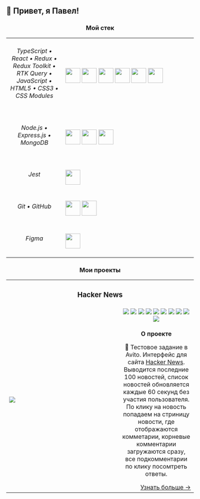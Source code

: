<!--

![ts](https://user-images.githubusercontent.com/65166970/204084623-b5583821-48f0-466a-bb20-bf9ed003183a.svg)
![react](https://user-images.githubusercontent.com/65166970/204084630-ed107114-df29-45bd-9f37-1d39a5a70925.svg)
![redux](https://user-images.githubusercontent.com/65166970/204084634-58f8c2d2-fa0a-4046-a625-29521daac9d8.svg)
![js](https://user-images.githubusercontent.com/65166970/204084636-c680546c-edeb-4cbe-9ba3-bc00a5853c8c.svg)
![html](https://user-images.githubusercontent.com/65166970/204084640-fc0dc408-4594-4a9d-8b2d-7f864a0a7c39.svg)
![css](https://user-images.githubusercontent.com/65166970/204084645-ec69de45-81d0-4ef8-9a4c-84c69f89ab2a.svg)
![react-router](https://user-images.githubusercontent.com/65166970/204084649-5a9a54d4-340d-4542-ae55-2b4e0cd9f3f7.svg)
![jest](https://user-images.githubusercontent.com/65166970/204084651-5bcc305b-287a-4880-89e4-f9a671b3f67a.svg)
![nodejs](https://user-images.githubusercontent.com/65166970/204084653-700bb90a-fbdb-4708-9a36-49a0164b2bce.svg)
![express](https://user-images.githubusercontent.com/65166970/204084659-499e8030-25bc-4509-b969-8d552fcf3cfa.svg)
![mongo](https://user-images.githubusercontent.com/65166970/204084667-61ff5278-71b6-4535-ab0a-fb32bd7a4a6c.svg)
![figma](https://user-images.githubusercontent.com/65166970/204084679-72f55863-9313-4a5a-a64b-e61cfb253b79.svg)
![git](https://user-images.githubusercontent.com/65166970/204084684-c76c19ad-0651-4744-81a9-6bbd6521f497.svg)
![github](https://user-images.githubusercontent.com/65166970/204084686-ce87d896-9d70-468d-8451-aba59f9d2559.svg)


![HTML5](https://img.shields.io/badge/HTML5-E34F26?style=flat-square&logo=html5&logoColor=white)
![CSS3](https://img.shields.io/badge/CSS3-1572B6?style=flat-square&logo=css3&logoColor=white)
![JavaScript](https://img.shields.io/badge/JavaScript-202124?style=flat-square&logo=javascript&logoColor=F7DF1E)
![TypeScript](https://img.shields.io/badge/TypeScript-3178C6?style=flat-square&logo=typescript&logoColor=white)
![React](https://img.shields.io/badge/-React-202124?logo=react&logoColor=61DAFB&style=flat-square)
![ReactRouter](https://img.shields.io/badge/React_Router-CA4245?style=flat-square&logo=react-router&logoColor=white)
![Redux](https://img.shields.io/badge/Redux-593D88?style=flat-square&logo=redux&logoColor=white)
![Redux-toolkit](https://img.shields.io/badge/Redux%20Toolkit-593D88?style=flat-square&logo=redux&logoColor=white)
![RTKQuery](https://img.shields.io/badge/RTK%20Query-593D88?style=flat-square&logo=redux&logoColor=white)
![Jest](https://img.shields.io/badge/Jest-C21325?style=flat-square&logo=jest&logoColor=white)
![Node.js](https://img.shields.io/badge/Node.JS-339933?style=flat-square&logo=node.js&logoColor=white)
![MongoDB](https://img.shields.io/badge/MongoDB-47A248?style=flat-square&logo=mongodb&logoColor=white)
![Express.js](https://img.shields.io/badge/Express.js-464646?style=flat-square&logo=express&logoColor=white)
![GIT](https://img.shields.io/badge/-GIT-000?&logo=GIT)

--!>


<h2>👋 Привет, я Павел!</h1>

<h3 align="center">Мой стек</h3>

<table>
<tbody>
<tr>
<td align="center" width="30%">
<h6>TypeScript • React • Redux • Redux Toolkit • RTK Query • JavaScript • HTML5 • CSS3 • CSS Modules</h6>
</td>
<td align="start">
<img src="https://user-images.githubusercontent.com/65166970/204084623-b5583821-48f0-466a-bb20-bf9ed003183a.svg" height="40px"/>
<img src="https://user-images.githubusercontent.com/65166970/204084630-ed107114-df29-45bd-9f37-1d39a5a70925.svg" height="40px"/>
<img src="https://user-images.githubusercontent.com/65166970/204084634-58f8c2d2-fa0a-4046-a625-29521daac9d8.svg" height="40px"/>
<img src="https://user-images.githubusercontent.com/65166970/204084636-c680546c-edeb-4cbe-9ba3-bc00a5853c8c.svg" height="40px"/>
<img src="https://user-images.githubusercontent.com/65166970/204084640-fc0dc408-4594-4a9d-8b2d-7f864a0a7c39.svg" height="40px"/>
<img src="https://user-images.githubusercontent.com/65166970/204084645-ec69de45-81d0-4ef8-9a4c-84c69f89ab2a.svg" height="40px"/>
</td>
</tr>
<tr>
<td align="center">
<h6>Node.js • Express.js • MongoDB</h6>
</td>
<td align="start">
<img src="https://user-images.githubusercontent.com/65166970/204084653-700bb90a-fbdb-4708-9a36-49a0164b2bce.svg" height="40px"/>
<img src="https://user-images.githubusercontent.com/65166970/204084659-499e8030-25bc-4509-b969-8d552fcf3cfa.svg" height="40px"/>
<img src="https://user-images.githubusercontent.com/61308457/168620785-10c2a65d-ae8e-4ad0-8ae9-99e88e460b41.svg" height="40px"/>
</td>
</tr>
<tr>
<td align="center">
<h6>Jest</h6>
</td>
<td align="start">
<img src="https://user-images.githubusercontent.com/65166970/204084651-5bcc305b-287a-4880-89e4-f9a671b3f67a.svg" height="40px"/>
</td>
</tr>
<tr>
<td align="center">
<h6>Git • GitHub</h6>
</td>
<td align="start">
<img src="https://user-images.githubusercontent.com/65166970/204084684-c76c19ad-0651-4744-81a9-6bbd6521f497.svg" height="40px"/>
<img src="https://user-images.githubusercontent.com/65166970/204084686-ce87d896-9d70-468d-8451-aba59f9d2559.svg" height="40px"/>
</td>
</tr>
<tr>
<td align="center">
<h6>Figma</h6>
</td>
<td align="start">
<img src="https://user-images.githubusercontent.com/65166970/204084679-72f55863-9313-4a5a-a64b-e61cfb253b79.svg" height="40px"/>
</td>
</tr>
</tbody>
</table>

<h3 align="center">Мои проекты</h3>
<table>
  <tbody>
    <tr>
      <td colspan="2">
        <h3 align="center">Hacker News</h3>
      </td>
    </tr>
    <tr>
      <td rowspan="3" width="60%">
        <a href="https://hacker-news-paavveel.onrender.com/"  title="Открыть Демо">
          <img src="https://user-images.githubusercontent.com/65166970/204088725-8f67c689-26d2-49cd-ac1f-4d48c5437e54.gif" />
        </a>
      </td>
    </tr>
    <tr>
      <td>
        <div align="center">
          <img src="https://img.shields.io/badge/React-202124?logo=react&logoColor=61DAFB&style=flat-square" />
          <img src="https://img.shields.io/badge/Redux-593D88?style=flat-square&logo=redux&logoColor=white" />
          <img src="https://img.shields.io/badge/Redux%20Toolkit-593D88?style=flat-square&logo=redux&logoColor=white" />
          <img src="https://img.shields.io/badge/RTK%20Query-593D88?style=flat-square&logo=redux&logoColor=white" />
          <img src="https://img.shields.io/badge/TypeScript-3178C6?style=flat-square&logo=typescript&logoColor=white" />
          <img src="https://img.shields.io/badge/HTML5-E34F26?style=flat-square&logo=html5&logoColor=white" />
          <img src="https://img.shields.io/badge/CSS3-1572B6?style=flat-square&logo=css3&logoColor=white" />
          <img src="https://img.shields.io/badge/React_Router-CA4245?style=flat-square&logo=react-router&logoColor=white" />
          <img src="https://img.shields.io/badge/Node.JS-339933?style=flat-square&logo=node.js&logoColor=white" />
          <img src="https://img.shields.io/badge/Express.js-464646?style=flat-square&logo=express&logoColor=white" />
        </div>
      </td>
    </tr>
    <tr>
      <td>
        <p align="center"><b>О проекте</b></p>
        <p align="center">
          📰 Тестовое задание в Avito. Интерфейс для сайта <a href="https://news.ycombinator.com/news">Hacker News</a>.
          Выводится последние 100 новостей, список новостей обновляется каждые 60 секунд без участия пользователя. По клику на новость попадаем на стриницу новости, где отображаются комметарии, корневые комментарии загружаются сразу, все подкомментарии по клику посомтреть ответы.
        </p>
        <div align="right">
          <a href="https://github.com/Paavveel/hacker-news" title="Перейти в репозиторий проекта">Узнать больше →</a>
        </div>
      </td>
    </tr>
</tbody>
</table>


